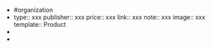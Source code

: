 - #organization
- type:: xxx
  publisher:: xxx
  price:: xxx
  link:: xxx
  note:: xxx
  image:: xxx
  template:: Product
-
-